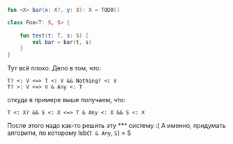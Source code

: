 ```kotlin
fun <X> bar(x: X?, y: X): X = TODO()

class Foo<T: S, S> {
    
    fun test(t: T, s: S) {
        val bar = bar(t, s)
    }
}
```
Тут всё плохо. Дело в том, что:
```
T? <: V <=> T <: V && Nothing? <: V
T? >: V <=> V & Any <: T
```
откуда в примере выше получаем, что:
```
T <: X? && S <: X <=> T & Any <: X && S <: X
```
После этого надо как-то решить эту *** систему :(
А именно, придумать алгоритм, по которому lsb(`T & Any`, `S`) = S
